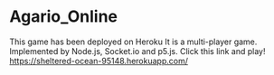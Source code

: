 # Agario_Online
This game has been deployed on Heroku
It is a multi-player game. Implemented by Node.js, Socket.io and p5.js.
Click this link and play!
https://sheltered-ocean-95148.herokuapp.com/
